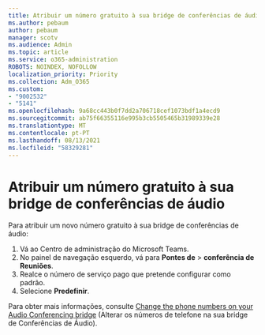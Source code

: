 ```yaml
---
title: Atribuir um número gratuito à sua bridge de conferências de áudio
ms.author: pebaum
author: pebaum
manager: scotv
ms.audience: Admin
ms.topic: article
ms.service: o365-administration
ROBOTS: NOINDEX, NOFOLLOW
localization_priority: Priority
ms.collection: Adm_O365
ms.custom:
- "9002532"
- "5141"
ms.openlocfilehash: 9a68cc443b0f7dd2a706718cef1073bdf1a4ecd9
ms.sourcegitcommit: ab75f66355116e995b3cb5505465b31989339e28
ms.translationtype: MT
ms.contentlocale: pt-PT
ms.lasthandoff: 08/13/2021
ms.locfileid: "58329281"
---
```

# <a name="assign-a-toll-free-number-to-your-audio-conferencing-bridge"></a>Atribuir um número gratuito à sua bridge de conferências de áudio

Para atribuir um novo número gratuito à sua bridge de conferências de áudio:

1. Vá ao Centro de administração do Microsoft Teams.
1. No painel de navegação esquerdo, vá para **Pontes de**  >  **conferência de Reuniões**.
1. Realce o número de serviço pago que pretende configurar como padrão.
1. Selecione **Predefinir**.

Para obter mais informações, consulte [Change the phone numbers on your Audio Conferencing bridge](https://docs.microsoft.com/MicrosoftTeams/change-the-phone-numbers-on-your-audio-conferencing-bridge) (Alterar os números de telefone na sua bridge de Conferências de Áudio).
